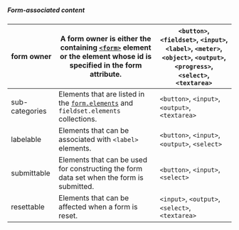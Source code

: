 ##### Form-associated content
| form owner | A form owner is either the containing [`<form>`](element/form) element or the element whose id is specified in the **form** attribute. | `<button>`, `<fieldset>`, `<input>`, `<label>`, `<meter>`, `<object>`, `<output>`, `<progress>`, `<select>`, `<textarea>` |
| ---- | ---- | ---- |
| sub-categories | Elements that are listed in the [`form.elements`](https://developer.mozilla.org/en-US/docs/Web/API/HTMLFormElement/elements) and `fieldset.elements` collections. | `<button>`, `<input>`, `<output>`, `<textarea>` |
| labelable | Elements that can be associated with `<label>` elements. | `<button>`, `<input>`, `<output>`, `<select>` |
| submittable | Elements that can be used for constructing the form data set when the form is submitted. | `<button>`, `<input>`, `<select>` |
| resettable | Elements that can be affected when a form is reset. | `<input>`, `<output>`,`<select>`, `<textarea>` |